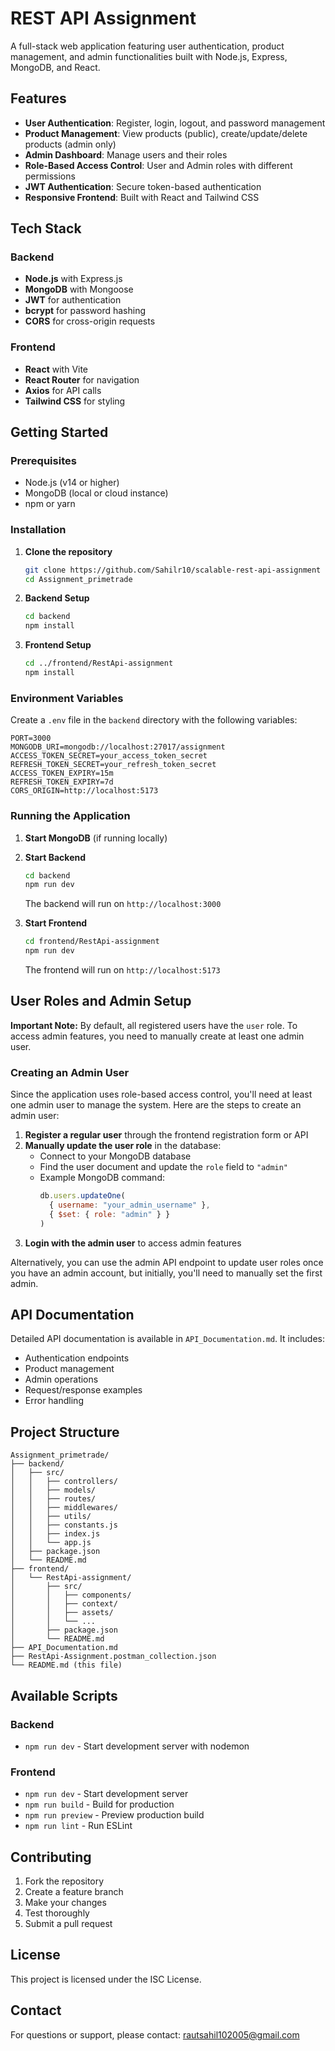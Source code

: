 # REST API Assignment

A full-stack web application featuring user authentication, product management, and admin functionalities built with Node.js, Express, MongoDB, and React.

## Features

- **User Authentication**: Register, login, logout, and password management
- **Product Management**: View products (public), create/update/delete products (admin only)
- **Admin Dashboard**: Manage users and their roles
- **Role-Based Access Control**: User and Admin roles with different permissions
- **JWT Authentication**: Secure token-based authentication
- **Responsive Frontend**: Built with React and Tailwind CSS

## Tech Stack

### Backend
- **Node.js** with Express.js
- **MongoDB** with Mongoose
- **JWT** for authentication
- **bcrypt** for password hashing
- **CORS** for cross-origin requests

### Frontend
- **React** with Vite
- **React Router** for navigation
- **Axios** for API calls
- **Tailwind CSS** for styling

## Getting Started

### Prerequisites
- Node.js (v14 or higher)
- MongoDB (local or cloud instance)
- npm or yarn

### Installation

1. **Clone the repository**
   ```bash
   git clone https://github.com/Sahilr10/scalable-rest-api-assignment
   cd Assignment_primetrade
   ```

2. **Backend Setup**
   ```bash
   cd backend
   npm install
   ```

3. **Frontend Setup**
   ```bash
   cd ../frontend/RestApi-assignment
   npm install
   ```

### Environment Variables

Create a `.env` file in the `backend` directory with the following variables:

```env
PORT=3000
MONGODB_URI=mongodb://localhost:27017/assignment
ACCESS_TOKEN_SECRET=your_access_token_secret
REFRESH_TOKEN_SECRET=your_refresh_token_secret
ACCESS_TOKEN_EXPIRY=15m
REFRESH_TOKEN_EXPIRY=7d
CORS_ORIGIN=http://localhost:5173
```

### Running the Application

1. **Start MongoDB** (if running locally)

2. **Start Backend**
   ```bash
   cd backend
   npm run dev
   ```
   The backend will run on `http://localhost:3000`

3. **Start Frontend**
   ```bash
   cd frontend/RestApi-assignment
   npm run dev
   ```
   The frontend will run on `http://localhost:5173`

## User Roles and Admin Setup

**Important Note:** By default, all registered users have the `user` role. To access admin features, you need to manually create at least one admin user.

### Creating an Admin User

Since the application uses role-based access control, you'll need at least one admin user to manage the system. Here are the steps to create an admin user:

1. **Register a regular user** through the frontend registration form or API
2. **Manually update the user role** in the database:
   - Connect to your MongoDB database
   - Find the user document and update the `role` field to `"admin"`
   - Example MongoDB command:
     ```javascript
     db.users.updateOne(
       { username: "your_admin_username" },
       { $set: { role: "admin" } }
     )
     ```
3. **Login with the admin user** to access admin features

Alternatively, you can use the admin API endpoint to update user roles once you have an admin account, but initially, you'll need to manually set the first admin.

## API Documentation

Detailed API documentation is available in `API_Documentation.md`. It includes:
- Authentication endpoints
- Product management
- Admin operations
- Request/response examples
- Error handling

## Project Structure

```
Assignment_primetrade/
├── backend/
│   ├── src/
│   │   ├── controllers/
│   │   ├── models/
│   │   ├── routes/
│   │   ├── middlewares/
│   │   ├── utils/
│   │   ├── constants.js
│   │   ├── index.js
│   │   └── app.js
│   ├── package.json
│   └── README.md
├── frontend/
│   └── RestApi-assignment/
│       ├── src/
│       │   ├── components/
│       │   ├── context/
│       │   ├── assets/
│       │   └── ...
│       ├── package.json
│       └── README.md
├── API_Documentation.md
├── RestApi-Assignment.postman_collection.json
└── README.md (this file)
```

## Available Scripts

### Backend
- `npm run dev` - Start development server with nodemon

### Frontend
- `npm run dev` - Start development server
- `npm run build` - Build for production
- `npm run preview` - Preview production build
- `npm run lint` - Run ESLint

## Contributing

1. Fork the repository
2. Create a feature branch
3. Make your changes
4. Test thoroughly
5. Submit a pull request

## License

This project is licensed under the ISC License.

## Contact

For questions or support, please contact: rautsahil102005@gmail.com
